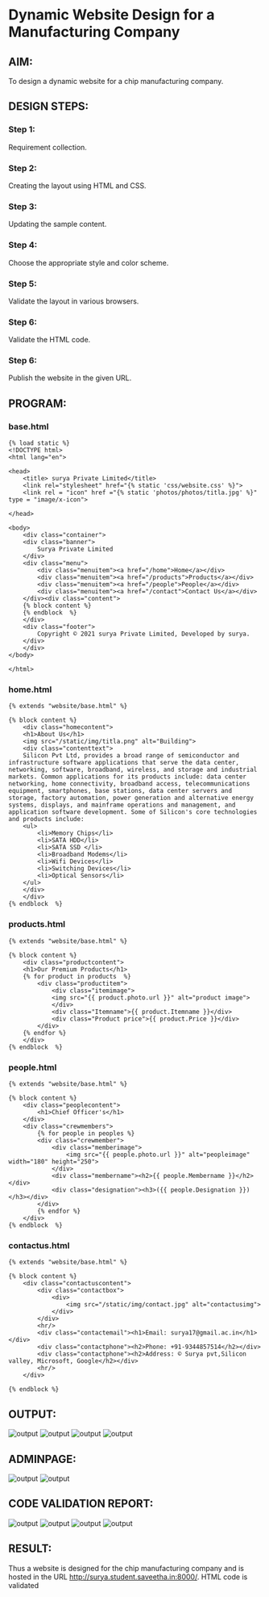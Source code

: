 # Dynamic Website Design for a Manufacturing Company
## AIM:
To design a dynamic website for a chip manufacturing company.


## DESIGN STEPS:
### Step 1: 
Requirement collection.
### Step 2:
Creating the layout using HTML and CSS.
### Step 3:
Updating the sample content.
### Step 4:
Choose the appropriate style and color scheme.
### Step 5:
Validate the layout in various browsers.
### Step 6:
Validate the HTML code.
### Step 6:
Publish the website in the given URL.

## PROGRAM:

### base.html
```
{% load static %}
<!DOCTYPE html>
<html lang="en">

<head>
    <title> surya Private Limited</title>
    <link rel="stylesheet" href="{% static 'css/website.css' %}">
    <link rel = "icon" href ="{% static 'photos/photos/titla.jpg' %}" type = "image/x-icon"> 
              
</head>

<body>
    <div class="container">
    <div class="banner">
        Surya Private Limited
    </div>
    <div class="menu">
        <div class="menuitem"><a href="/home">Home</a></div> 
        <div class="menuitem"><a href="/products">Products</a></div> 
        <div class="menuitem"><a href="/people">People</a></div>
        <div class="menuitem"><a href="/contact">Contact Us</a></div> 
    </div><div class="content">
    {% block content %}    
    {% endblock  %}
    </div>
    <div class="footer">
        Copyright © 2021 surya Private Limited, Developed by surya.
    </div>
    </div>
</body>

</html>
```

### home.html
```
{% extends "website/base.html" %}

{% block content %}
    <div class="homecontent">    
    <h1>About Us</h1>
    <img src="/static/img/titla.png" alt="Building">
    <div class="contenttext">
    Silicon Pvt Ltd, provides a broad range of semiconductor and infrastructure software applications that serve the data center, networking, software, broadband, wireless, and storage and industrial markets. Common applications for its products include: data center networking, home connectivity, broadband access, telecommunications equipment, smartphones, base stations, data center servers and storage, factory automation, power generation and alternative energy systems, displays, and mainframe operations and management, and application software development. Some of Silicon's core technologies and products include:
    <ul>
        <li>Memory Chips</li>
        <li>SATA HDD</li>
        <li>SATA SSD </li>
        <li>Broadband Modems</li>
        <li>Wifi Devices</li>
        <li>Switching Devices</li>
        <li>Optical Sensors</li>
    </ul> 
    </div>
    </div>
{% endblock  %}
```

### products.html
```
{% extends "website/base.html" %}

{% block content %}
    <div class="productcontent">    
    <h1>Our Premium Products</h1>
    {% for product in products  %}
        <div class="productitem"> 
            <div class="itemimage">
            <img src="{{ product.photo.url }}" alt="product image">
            </div>
            <div class="Itemname">{{ product.Itemname }}</div>
            <div class="Product price">{{ product.Price }}</div>
        </div>
    {% endfor %}
    </div>
{% endblock  %}
```

### people.html
```
{% extends "website/base.html" %}

{% block content %}
    <div class="peoplecontent">
        <h1>Chief Officer's</h1>
    </div>
    <div class="crewmembers">
        {% for people in peoples %}
        <div class="crewmember">
            <div class="memberimage">
                <img src="{{ people.photo.url }}" alt="peopleimage" width="180" height="250">
            </div>
            <div class="membername"><h2>{{ people.Membername }}</h2></div>
            <div class="designation"><h3>({{ people.Designation }})</h3></div>
        </div>
        {% endfor %}
    </div>
{% endblock  %}
```

### contactus.html
```
{% extends "website/base.html" %}

{% block content %}
    <div class="contactuscontent">
        <div class="contactbox">
            <div>
                <img src="/static/img/contact.jpg" alt="contactusimg">
            </div>
        </div>
        <hr/>
        <div class="contactemail"><h1>Email: surya17@gmail.ac.in</h1></div>
        <div class="contactphone"><h2>Phone: +91-9344857514</h2></div>
        <div class="contactphone"><h2>Address: © Surya pvt,Silicon valley, Microsoft, Google</h2></div>
        <hr/>
    </div>

{% endblock %}
```

## OUTPUT:
![output](./static/img/Home(2).png)
![output](./static/img/Products.png)
![output](./static/img/people(2).png)
![output](./static/img/contactus.png)

## ADMINPAGE:
![output](./static/img/Home(2).png)
![output](./static/img/Products.png)

## CODE VALIDATION REPORT:
![output](./static/img/homeval.png)
![output](./static/img/productsval.png)
![output](./static/img/peopleval.png)
![output](./static/img/contactval.png)

## RESULT:
Thus a website is designed for the chip manufacturing company and is hosted in the URL http://surya.student.saveetha.in:8000/. HTML code is validated